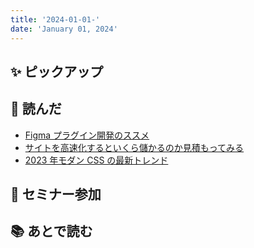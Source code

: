 ```yaml
---
title: '2024-01-01-'
date: 'January 01, 2024'
---
```


## ✨ ピックアップ

## 👀 読んだ

- [Figma プラグイン開発のススメ](https://speakerdeck.com/temoki/figmapuraguinkai-fa-nosusume)
- [サイトを高速化するといくら儲かるのか見積もってみる](https://qiita.com/miyanaga/items/1c6053be8bbaf6f2e177)
- [2023 年モダン CSS の最新トレンド](https://speakerdeck.com/tonkotsuboy_com/2023nian-modancssnozui-xin-torendo?slide=46)

## 🚶 セミナー参加

## 📚 あとで読む

